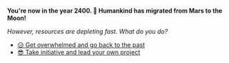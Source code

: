 **You're now in the year 2400. 🚀 Humankind has migrated from Mars to the Moon!** 

*However, resources are depleting fast. What do you do?*

- [😥 Get overwhelmed and go back to the past](../begin-journey.md) 
- [😎 Take initiative and lead your own project](1.md)